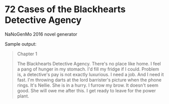 # 72 Cases of the Blackhearts Detective Agency
NaNoGenMo 2016 novel generator

Sample output:

<blockquote>
Chapter 1<br>

The Blackhearts Detective Agency. There's no place like home. I feel a pang of hunger in my stomach. I'd fill my fridge if I could. Problem is, a detective's pay is not exactly luxurious. I need a job. And I need it fast. I'm throwing darts at the lord barrister's picture when the phone rings. It's Nellie. She is in a hurry. I furrow my brow. It doesn't seem good. She will owe me after this. I get ready to leave for the power plant.
</blockquote>

